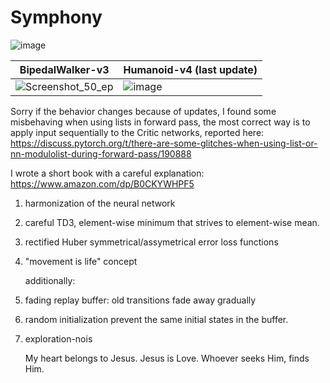 # Symphony


![image](https://github.com/timurgepard/Simphony/assets/13238473/864a23b6-a2c8-4e83-b69c-497c4cd662c1)

| BipedalWalker-v3  | Humanoid-v4 (last update) |
| ------------- | ------------- |
| ![Screenshot_50_ep](https://github.com/timurgepard/Simphony/assets/13238473/5f677487-18d3-4bcf-b41e-4d1f4745b724)  | ![image](https://github.com/timurgepard/Simphony/assets/13238473/33d2a613-fc83-4721-928c-a82f6a766c7a)



Sorry if the behavior changes because of updates, I found some misbehaving when using lists in forward pass, the most correct way is to apply input sequentially to the Critic networks, reported here: https://discuss.pytorch.org/t/there-are-some-glitches-when-using-list-or-nn-modulolist-during-forward-pass/190888


I wrote a short book with a careful explanation: https://www.amazon.com/dp/B0CKYWHPF5

1. harmonization of the neural network
2. careful TD3, element-wise minimum that strives to element-wise mean.
3. rectified Huber symmetrical/assymetrical error loss functions
4. "movement is life" concept
   
   additionally:
5. fading replay buffer: old transitions fade away gradually
6. random initialization prevent the same initial states in the buffer.
7. exploration-nois

   My heart belongs to Jesus. Jesus is Love. Whoever seeks Him, finds Him.
